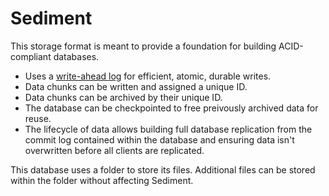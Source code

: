 # Sediment

This storage format is meant to provide a foundation for building ACID-compliant
databases.

- Uses a [write-ahead log][okaywal] for efficient, atomic, durable writes.
- Data chunks can be written and assigned a unique ID.
- Data chunks can be archived by their unique ID.
- The database can be checkpointed to free preivously archived data for reuse.
- The lifecycle of data allows building full database replication from the
  commit log contained within the database and ensuring data isn't overwritten
  before all clients are replicated.

This database uses a folder to store its files. Additional files can be stored
within the folder without affecting Sediment.

[okaywal]: https://github.com/khonsulabs/okaywal
